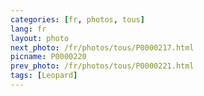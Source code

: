 ```yaml
---
categories: [fr, photos, tous]
lang: fr
layout: photo
next_photo: /fr/photos/tous/P0000217.html
picname: P0000220
prev_photo: /fr/photos/tous/P0000221.html
tags: [Leopard]
---
```

